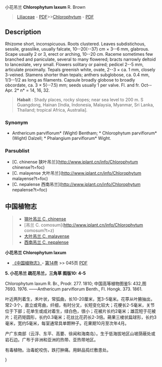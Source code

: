 小花吊兰 **Chlorophytum laxum** R. Brown

> [Liliaceae](http://www.iplant.cn/info/Liliaceae?t=foc) - [PDF](http://www.iplant.cn/foc/pdf/Liliaceae.pdf)>>[Chlorophytum](http://www.iplant.cn/info/Chlorophytum?t=foc) - [PDF](http://www.iplant.cn/foc/pdf/Chlorophytum.pdf)

## Description

Rhizome short, inconspicuous. Roots clustered. Leaves subdistichous, sessile, grasslike, usually falcate, 10--20(--37) cm × 3--6 mm, glabrous. Scape usually 2 or 3, erect or arching, 10--20 cm. Raceme sometimes few branched and paniculate, several to many flowered; bracts narrowly deltoid to lanceolate, very small. Flowers solitary or paired; pedicel 2--5 mm, articulate proximally. Tepals greenish white, ovate, 2--3 × ca. 1 mm, closely 3-veined. Stamens shorter than tepals; anthers subglobose, ca. 0.4 mm, 1/3--1/2 as long as filaments. Capsule broadly globose to broadly obcordate, ca. 3 × 5(--7.5) mm; seeds usually 1 per valve. Fl. and fr. Oct--Apr. 2* n* = 14, 16, 32.

> **Habait** : 
> Shady places, rocky slopes; near sea level to 200 m. S Guangdong, Hainan [India, Indonesia, Malaysia, Myanmar, Sri Lanka, Thailand; tropical Africa, Australia].

### Synonym
* Anthericum parviflorum* (Wight) Bentham; * Chlorophytum parviflorum* (Wight) Dalzell; * Phalangium parviflorum* Wight.

### Parsublist

* [C.  chinense  狭叶吊兰](http://www.iplant.cn/info/Chlorophytum chinense?t=foc)
* [C.  malayense  大叶吊兰](http://www.iplant.cn/info/Chlorophytum malayense?t=foc)
* [C.  nepalense  西南吊兰](http://www.iplant.cn/info/Chlorophytum nepalense?t=foc)

## 中国植物志

> * [狭叶吊兰  C.  chinense](Chlorophytum-chinense-狭叶吊兰.md)
> * [吊兰  C.  comosum](http://www.iplant.cn/info/Chlorophytum comosum?t=z)
> * [大叶吊兰  C.  malayense](Chlorophytum-malayense-大叶吊兰.md)
> * [西南吊兰  C.  nepalense](Chlorophytum-nepalense-西南吊兰.md)

**小花吊兰 Chlorophytum laxum**

* [《中国植物志》](http://www.iplant.cn/frps)- [第14卷](http://www.iplant.cn/frps/vol/14) >> 045页 [PDF](http://www.iplant.cn/frps/pdf/14/045.pdf)

**5. 小花吊兰 疏花吊兰，三角草 图版10: 4-5**

Chlorophytum laxum R. Br., Prodr. 277. 1810; 中国高等植物图鉴5: 432,图7693. 1976. ——Anthericum parviflorum Benth., Fl. Hongk. 373. 1861.

叶近两列着生，禾叶状，常弧曲，长10-20厘米，宽3-5毫米。花葶从叶腋抽出，常2-3个，直立或弯曲，纤细，有时分叉，长短变化较大；花梗长2-5毫米，关节位于下部；花单生或成对着生，绿白色，很小；花被片长约2毫米；雄蕊短于花被片；花药矩圆形，长约0.3毫米；花丝比花药长2-3倍。蒴果三棱状扁球形，长约3毫米，宽约5毫米，每室通常具单颗种子。花果期10月至次年4月。

产广东南部（云浮、东平、高要、徐闻和海南岛）。生于低海拔地区山坡荫蔽处或岩石边。广布于非洲和亚洲的热带、亚热带地区。

有毒植物。治毒蛇咬伤，跌打肿痛。用鲜品捣烂敷患处。

}